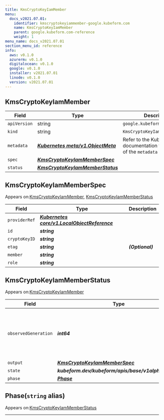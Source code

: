 ```yaml
---
title: KmsCryptoKeyIamMember
menu:
  docs_v2021.07.01:
    identifier: kmscryptokeyiammember-google.kubeform.com
    name: KmsCryptoKeyIamMember
    parent: google.kubeform.com-reference
    weight: 1
menu_name: docs_v2021.07.01
section_menu_id: reference
info:
  aws: v0.1.0
  azurerm: v0.1.0
  digitalocean: v0.1.0
  google: v0.1.0
  installer: v2021.07.01
  linode: v0.1.0
  version: v2021.07.01
---
```


## KmsCryptoKeyIamMember
| Field | Type | Description |
| ------ | ----- | ----------- |
| `apiVersion` | string | `google.kubeform.com/v1alpha1` |
|    `kind` | string | `KmsCryptoKeyIamMember` |
| `metadata` | ***[Kubernetes meta/v1.ObjectMeta](https://v1-18.docs.kubernetes.io/docs/reference/generated/kubernetes-api/v1.18/#objectmeta-v1-meta)***|Refer to the Kubernetes API documentation for the fields of the `metadata` field.|
| `spec` | ***[KmsCryptoKeyIamMemberSpec](#kmscryptokeyiammemberspec)***||
| `status` | ***[KmsCryptoKeyIamMemberStatus](#kmscryptokeyiammemberstatus)***||
## KmsCryptoKeyIamMemberSpec

Appears on:[KmsCryptoKeyIamMember](#kmscryptokeyiammember), [KmsCryptoKeyIamMemberStatus](#kmscryptokeyiammemberstatus)

| Field | Type | Description |
| ------ | ----- | ----------- |
| `providerRef` | ***[Kubernetes core/v1.LocalObjectReference](https://v1-18.docs.kubernetes.io/docs/reference/generated/kubernetes-api/v1.18/#localobjectreference-v1-core)***||
| `id` | ***string***||
| `cryptoKeyID` | ***string***||
| `etag` | ***string***| ***(Optional)*** |
| `member` | ***string***||
| `role` | ***string***||
## KmsCryptoKeyIamMemberStatus

Appears on:[KmsCryptoKeyIamMember](#kmscryptokeyiammember)

| Field | Type | Description |
| ------ | ----- | ----------- |
| `observedGeneration` | ***int64***| ***(Optional)*** Resource generation, which is updated on mutation by the API Server.|
| `output` | ***[KmsCryptoKeyIamMemberSpec](#kmscryptokeyiammemberspec)***| ***(Optional)*** |
| `state` | ***kubeform.dev/kubeform/apis/base/v1alpha1.State***| ***(Optional)*** |
| `phase` | ***[Phase](#phase)***| ***(Optional)*** |
## Phase(`string` alias)

Appears on:[KmsCryptoKeyIamMemberStatus](#kmscryptokeyiammemberstatus)

---
